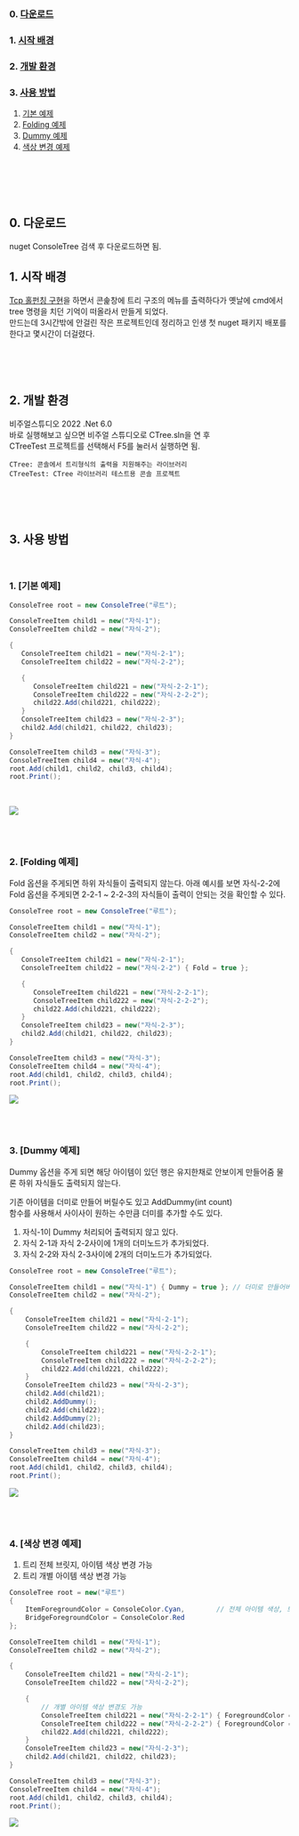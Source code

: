 ### 0. <a href="#_0" id="li_0">다운로드</a>
### 1. <a href="#_1" id="li_1">시작 배경</a>
### 2. <a href="#_2" id="li_2">개발 환경</a>
### 3. <a href="#_3" id="li_3">사용 방법</a>  
   1. <a href="#_3_1" id="li_3_1">기본 예제</a>
   1. <a href="#_3_2" id="li_3_2">Folding 예제</a>
   1. <a href="#_3_3" id="li_3_3">Dummy 예제</a>
   1. <a href="#_3_4" id="li_3_4">색상 변경 예제</a>


<br>
<br>
<br>
<br>

## 0. 다운로드 <a href="#_0" id="_0"></a>
nuget ConsoleTree 검색 후 다운로드하면 됨.


## 1. 시작 배경 <a href="#_1" id="_1"></a>

[Tcp 홀펀칭 구현](https://github.com/yjd6808/_YJD_TcpDiggingHole)을 하면서 콘솙창에 트리 구조의 메뉴를 출력하다가
옛날에 cmd에서 tree 명령을 치던 기억이 떠올라서 만들게 되었다.  
만드는데 3시간밖에 안걸린 작은 프로젝트인데 정리하고 인생 첫 nuget 패키지 배포를 한다고 몇시간이 더걸렸다.

<br>
<br>
<br>


## 2. 개발 환경 <a href="#_2" id="_2"></a>

비주얼스튜디오 2022 .Net 6.0  
바로 실행해보고 싶으면 비주얼 스튜디오로 CTree.sln을 연 후  
CTreeTest 프로젝트를 선택해서 F5를 눌러서 실행하면 됨.

```
CTree: 콘솔에서 트리형식의 출력을 지원해주는 라이브러리  
CTreeTest: CTree 라이브러리 테스트용 콘솔 프로젝트
```

<br>
<br>
<br>


## 3. 사용 방법<a href="#_3" id="_3"></a>

<br>

### 1. <b>[기본 예제]</b><a href="#_3_1" id="_3_1"></a>

```csharp
ConsoleTree root = new ConsoleTree("루트");

ConsoleTreeItem child1 = new("자식-1");
ConsoleTreeItem child2 = new("자식-2");

{
   ConsoleTreeItem child21 = new("자식-2-1");
   ConsoleTreeItem child22 = new("자식-2-2");

   {
      ConsoleTreeItem child221 = new("자식-2-2-1");
      ConsoleTreeItem child222 = new("자식-2-2-2");
      child22.Add(child221, child222);
   }
   ConsoleTreeItem child23 = new("자식-2-3");
   child2.Add(child21, child22, child23);
}

ConsoleTreeItem child3 = new("자식-3");
ConsoleTreeItem child4 = new("자식-4");
root.Add(child1, child2, child3, child4);
root.Print();
```

<br>

![](./Documents/Images/01.png)


<br>
<br>

### 2. <b>[Folding 예제]</b><a href="#_3_2" id="_3_2"></a>

Fold 옵션을 주게되면 하위 자식들이 출력되지 않는다.
아래 예시를 보면 자식-2-2에 Fold 옵션을 주게되면 2-2-1 ~ 2-2-3의 자식들이 출력이 안되는 것을 확인할 수 있다.

```c#
ConsoleTree root = new ConsoleTree("루트");

ConsoleTreeItem child1 = new("자식-1");
ConsoleTreeItem child2 = new("자식-2");

{
   ConsoleTreeItem child21 = new("자식-2-1");
   ConsoleTreeItem child22 = new("자식-2-2") { Fold = true };

   {
      ConsoleTreeItem child221 = new("자식-2-2-1");
      ConsoleTreeItem child222 = new("자식-2-2-2");
      child22.Add(child221, child222);
   }
   ConsoleTreeItem child23 = new("자식-2-3");
   child2.Add(child21, child22, child23);
}

ConsoleTreeItem child3 = new("자식-3");
ConsoleTreeItem child4 = new("자식-4");
root.Add(child1, child2, child3, child4);
root.Print();
```

![](./Documents/Images/02.png)


<br>
<br>

### 3. <b>[Dummy 예제]</b><a href="#_3_3" id="_3_3"></a>

Dummy 옵션을 주게 되면 해당 아이템이 있던 행은 유지한채로 안보이게 만들어줌
물론 하위 자식들도 출력되지 않는다.  

기존 아이템을 더미로 만들어 버릴수도 있고 AddDummy(int count)  
함수를 사용해서 사이사이 원하는 수만큼 더미를 추가할 수도 있다.

1. 자식-1이 Dummy 처리되어 출력되지 않고 있다.
2. 자식 2-1과 자식 2-2사이에 1개의 더미노드가 추가되었다.
3. 자식 2-2와 자식 2-3사이에 2개의 더미노드가 추가되었다.

```c#
ConsoleTree root = new ConsoleTree("루트");

ConsoleTreeItem child1 = new("자식-1") { Dummy = true }; // 더미로 만들어버릴 수 있음
ConsoleTreeItem child2 = new("자식-2");  

{
    ConsoleTreeItem child21 = new("자식-2-1");
    ConsoleTreeItem child22 = new("자식-2-2");

    {
        ConsoleTreeItem child221 = new("자식-2-2-1");
        ConsoleTreeItem child222 = new("자식-2-2-2");
        child22.Add(child221, child222);
    }
    ConsoleTreeItem child23 = new("자식-2-3");
    child2.Add(child21);
    child2.AddDummy();
    child2.Add(child22);
    child2.AddDummy(2);
    child2.Add(child23);
}

ConsoleTreeItem child3 = new("자식-3");
ConsoleTreeItem child4 = new("자식-4");
root.Add(child1, child2, child3, child4);
root.Print();
```


![](./Documents/Images/03.png)


<br>
<br>

### 4. <b>[색상 변경 예제]</b><a href="#_3_4" id="_3_4"></a>

1. 트리 전체 브릿지, 아이템 색상 변경 가능
2. 트리 개별 아이템 색상 변경 가능


```c#
ConsoleTree root = new("루트")
{
    ItemForegroundColor = ConsoleColor.Cyan,        // 전체 아이템 색상, 브릿지 색상 변경가능
    BridgeForegroundColor = ConsoleColor.Red
};

ConsoleTreeItem child1 = new("자식-1");
ConsoleTreeItem child2 = new("자식-2");

{
    ConsoleTreeItem child21 = new("자식-2-1");
    ConsoleTreeItem child22 = new("자식-2-2");

    {
        // 개별 아이템 색상 변경도 가능
        ConsoleTreeItem child221 = new("자식-2-2-1") { ForegroundColor = ConsoleColor.DarkYellow };
        ConsoleTreeItem child222 = new("자식-2-2-2") { ForegroundColor = ConsoleColor.DarkYellow };
        child22.Add(child221, child222);
    }
    ConsoleTreeItem child23 = new("자식-2-3");
    child2.Add(child21, child22, child23);
}

ConsoleTreeItem child3 = new("자식-3");
ConsoleTreeItem child4 = new("자식-4");
root.Add(child1, child2, child3, child4);
root.Print();
```

![](./Documents/Images/04.png)
